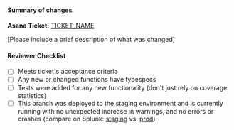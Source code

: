 #### Summary of changes
**Asana Ticket:** [TICKET_NAME](TICKET_LINK)

[Please include a brief description of what was changed]

#### Reviewer Checklist
- [ ] Meets ticket's acceptance criteria
- [ ] Any new or changed functions have typespecs
- [ ] Tests were added for any new functionality (don't just rely on coverage statistics)
- [ ] This branch was deployed to the staging environment and is currently running with no unexpected increase in warnings, and no errors or crashes (compare on Splunk: [staging](https://mbta.splunkcloud.com/en-US/app/search/search?q=search%20index%3Dsigns-ui-dev%20%22%5Berror%5D%22%20OR%20%22%5Bwarn%5D%22%20OR%20%22CRASH%22&display.page.search.mode=verbose&dispatch.sample_ratio=1&earliest=-4h%40m&latest=now&sid=1545840769.3874970) vs. [prod](https://mbta.splunkcloud.com/en-US/app/search/search?q=search%20index%3Dsigns-ui-prod%20%22%5Berror%5D%22%20OR%20%22%5Bwarn%5D%22%20OR%20%22CRASH%22&display.page.search.mode=verbose&dispatch.sample_ratio=1&earliest=-4h%40m&latest=now&sid=1545840745.3874956))
